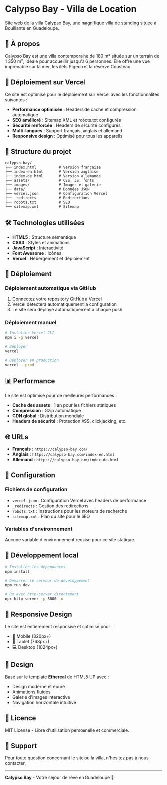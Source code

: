 # Calypso Bay - Villa de Location

Site web de la villa Calypso Bay, une magnifique villa de standing située à Bouillante en Guadeloupe.

## 🌴 À propos

Calypso Bay est une villa contemporaine de 180 m² située sur un terrain de 1 350 m², idéale pour accueillir jusqu'à 6 personnes. Elle offre une vue imprenable sur la mer, les îlets Pigeon et la réserve Cousteau.

## 🚀 Déploiement sur Vercel

Ce site est optimisé pour le déploiement sur Vercel avec les fonctionnalités suivantes :

- **Performance optimisée** : Headers de cache et compression automatique
- **SEO amélioré** : Sitemap XML et robots.txt configurés
- **Sécurité renforcée** : Headers de sécurité configurés
- **Multi-langues** : Support français, anglais et allemand
- **Responsive design** : Optimisé pour tous les appareils

## 📁 Structure du projet

```
calypso-bay/
├── index.html          # Version française
├── index-en.html       # Version anglaise
├── index-de.html       # Version allemande
├── assets/             # CSS, JS, fonts
├── images/             # Images et galerie
├── data/               # Données JSON
├── vercel.json         # Configuration Vercel
├── _redirects          # Redirections
├── robots.txt          # SEO
└── sitemap.xml         # Sitemap
```

## 🛠️ Technologies utilisées

- **HTML5** : Structure sémantique
- **CSS3** : Styles et animations
- **JavaScript** : Interactivité
- **Font Awesome** : Icônes
- **Vercel** : Hébergement et déploiement

## 🚀 Déploiement

### Déploiement automatique via GitHub

1. Connectez votre repository GitHub à Vercel
2. Vercel détectera automatiquement la configuration
3. Le site sera déployé automatiquement à chaque push

### Déploiement manuel

```bash
# Installer Vercel CLI
npm i -g vercel

# Déployer
vercel

# Déployer en production
vercel --prod
```

## 📊 Performance

Le site est optimisé pour de meilleures performances :

- **Cache des assets** : 1 an pour les fichiers statiques
- **Compression** : Gzip automatique
- **CDN global** : Distribution mondiale
- **Headers de sécurité** : Protection XSS, clickjacking, etc.

## 🌐 URLs

- **Français** : `https://calypso-bay.com/`
- **Anglais** : `https://calypso-bay.com/index-en.html`
- **Allemand** : `https://calypso-bay.com/index-de.html`

## 📝 Configuration

### Fichiers de configuration

- `vercel.json` : Configuration Vercel avec headers de performance
- `_redirects` : Gestion des redirections
- `robots.txt` : Instructions pour les moteurs de recherche
- `sitemap.xml` : Plan du site pour le SEO

### Variables d'environnement

Aucune variable d'environnement requise pour ce site statique.

## 🔧 Développement local

```bash
# Installer les dépendances
npm install

# Démarrer le serveur de développement
npm run dev

# Ou avec http-server directement
npx http-server -p 8000 -o
```

## 📱 Responsive Design

Le site est entièrement responsive et optimisé pour :

- 📱 Mobile (320px+)
- 📱 Tablet (768px+)
- 💻 Desktop (1024px+)

## 🎨 Design

Basé sur le template **Ethereal** de HTML5 UP avec :

- Design moderne et épuré
- Animations fluides
- Galerie d'images interactive
- Navigation horizontale intuitive

## 📄 Licence

MIT License - Libre d'utilisation personnelle et commerciale.

## 🤝 Support

Pour toute question concernant le site ou la villa, n'hésitez pas à nous contacter.

---

**Calypso Bay** - Votre séjour de rêve en Guadeloupe 🌺
